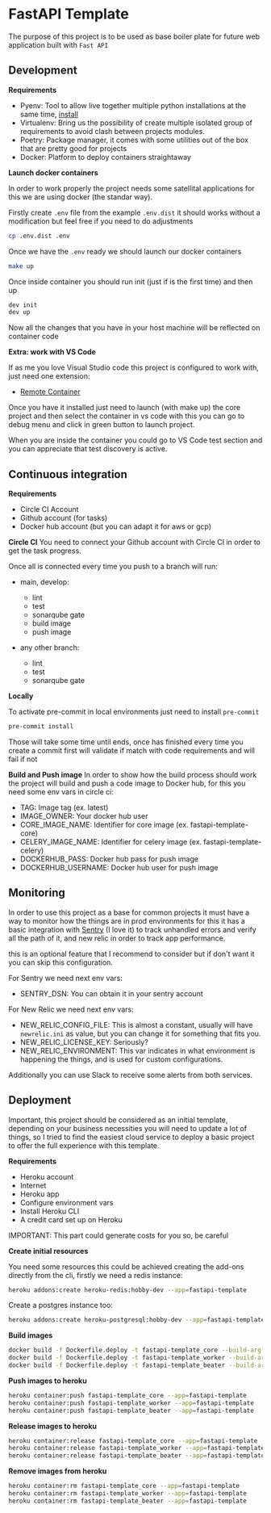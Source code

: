 # FastAPI Template

The purpose of this project is to be used as base boiler plate for future web application built with `Fast API`

## Development


**Requirements**

- Pyenv: Tool to allow live together multiple python installations at the same time, [install](https://github.com/pyenv/pyenv)
- Virtualenv: Bring us the possibility of create multiple isolated group of requirements to avoid clash between projects modules.
- Poetry: Package manager, it comes with some utilities out of the box that are pretty good for projects
- Docker: Platform to deploy containers straightaway

**Launch docker containers**

In order to work properly the project needs some satellital applications for this we are using docker (the standar way).

Firstly create `.env` file from the example `.env.dist` it should works without a modification but feel free if you need to do adjustments

```bash
cp .env.dist .env
```

Once we have the `.env` ready we should launch our docker containers

```bash
make up
```

Once inside container you should run init (just if is the first time) and then up
```bash
dev init
dev up
```
Now all the changes that you have in your host machine will be reflected on container code

**Extra: work with VS Code**

If as me you love Visual Studio code this project is configured to work with, just need one extension:

- [Remote Container](https://code.visualstudio.com/docs/remote/containers)

Once you have it installed just need to launch (with make up) the core project and then select the container in vs code
with this you can go to debug menu and click in green button to launch project.

When you are inside the container you could go to VS Code test section and you can appreciate that test discovery is active.
## Continuous integration

**Requirements**

- Circle CI Account
- Github account (for tasks)
- Docker hub account (but you can adapt it for aws or gcp)

**Circle CI**
You need to connect your Github account with Circle CI in order to get the task progress.

Once all is connected every time you push to a branch will run:

- main, develop:
  - lint
  - test
  - sonarqube gate
  - build image
  - push image

- any other branch:
  - lint
  - test
  - sonarqube gate

**Locally**

To activate pre-commit in local environments just need to install `pre-commit`

```bash
pre-commit install
```
Those will take some time until ends, once has finished every time you create a commit first will validate if match with code requirements and will fail if not

**Build and Push image**
In order to show how the build process should work the project will build and push a code image to Docker hub, for this you need some env vars in circle ci:

- TAG: Image tag (ex. latest)
- IMAGE_OWNER: Your docker hub user
- CORE_IMAGE_NAME: Identifier for core image (ex. fastapi-template-core)
- CELERY_IMAGE_NAME: Identifier for celery image (ex. fastapi-template-celery)
- DOCKERHUB_PASS: Docker hub pass for push image
- DOCKERHUB_USERNAME: Docker hub user for push image

## Monitoring
In order to use this project as a base for common projects it must have a way to monitor how the things are in prod environments for this it has a basic integration with [Sentry](https://docs.sentry.io/) (I love it) to track unhandled errors and verify all the path of it,  and new relic in order to track app performance.

this is an optional feature that I recommend to consider but if don't want it you can skip this configuration.

For Sentry we need next env vars:
- SENTRY_DSN: You can obtain it in your sentry account

For New Relic we need next env vars:
- NEW_RELIC_CONFIG_FILE: This is almost a constant, usually will have `newrelic.ini` as value, but you can change it for something that fits you.
- NEW_RELIC_LICENSE_KEY: Seriously?
- NEW_RELIC_ENVIRONMENT: This var indicates in what environment is happening the things, and is used for custom configurations.

Additionally you can use Slack to receive some alerts from both services.

## Deployment

Important, this project should be considered as an initial template, depending on your business necessities you will need to update a lot of things, so I tried to find the easiest cloud service to deploy a basic project to offer the full experience with this template.

**Requirements**

- Heroku account
- Internet
- Heroku app
- Configure environment vars
- Install Heroku CLI
- A credit card set up on Heroku

IMPORTANT: This part could generate costs for you so, be careful

**Create initial resources**

You need some resources this could be achieved creating the add-ons directly from the cli, firstly
we need a redis instance:
```bash
heroku addons:create heroku-redis:hobby-dev --app=fastapi-template
```

Create a postgres instance too:
```bash
heroku addons:create heroku-postgresql:hobby-dev --app=fastapi-template
```

**Build images**
```bash
docker build -f Dockerfile.deploy -t fastapi-template_core --build-arg RUNTYPE=web .
docker build -f Dockerfile.deploy -t fastapi-template_worker --build-arg RUNTYPE=celery_worker .
docker build -f Dockerfile.deploy -t fastapi-template_beater --build-arg RUNTYPE=celery_beater .
```

**Push images to heroku**
```bash
heroku container:push fastapi-template_core --app=fastapi-template
heroku container:push fastapi-template_worker --app=fastapi-template
heroku container:push fastapi-template_beater --app=fastapi-template
```

**Release images to heroku**
```bash
heroku container:release fastapi-template_core --app=fastapi-template
heroku container:release fastapi-template_worker --app=fastapi-template
heroku container:release fastapi-template_beater --app=fastapi-template
```

**Remove images from heroku**
```bash
heroku container:rm fastapi-template_core --app=fastapi-template
heroku container:rm fastapi-template_worker --app=fastapi-template
heroku container:rm fastapi-template_beater --app=fastapi-template
```
